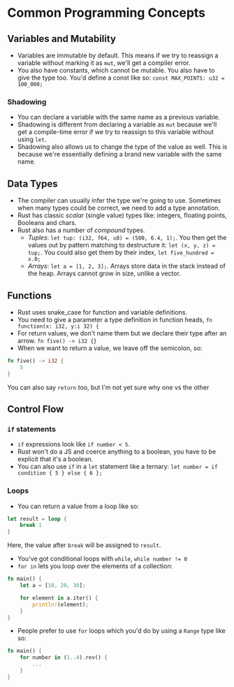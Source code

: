 # Common Programming Concepts

## Variables and Mutability

- Variables are immutable by default. This means if we try to reassign a variable without marking it as `mut`, we'll get a compiler error.
- You also have constants, which cannot be mutable. You also have to give the type too. You'd define a const like so: `const MAX_POINTS: u32 = 100_000;`

### Shadowing

- You can declare a variable with the same name as a previous variable.
- Shadowing is different from declaring a variable as `mut` because we'll get a compile-time error if we try to reassign to this variable without using `let`.
- Shadowing also allows us to change the type of the value as well. This is because we're essentially defining a brand new variable with the same name.

## Data Types

- The compiler can usually infer the type we're going to use. Sometimes when many types could be correct, we need to add a type annotation.
- Rust has classic *scalar* (single value) types like: integers, floating points, Booleans and chars.
- Rust also has a number of *compound* types.
  - *Tuples*: `let tup: (i32, f64, u8) = (500, 6.4, 1);`. You then get the values out by pattern matching to destructure it: `let (x, y, z) = tup;`. You could also get them by their index, `let five_hundred = x.0;`
  - *Arrays*: `let a = [1, 2, 3];`. Arrays store data in the stack instead of the heap. Arrays cannot grow in size, unlike a vector.

## Functions

- Rust uses snake_case for function and variable definitions.
- You need to give a parameter a type definition in function heads, `fn function(x: i32, y:i 32) {`
- For return values, we don't name them but we declare their type after an arrow. `fn five() -> i32 {}`
- When we want to return a value, we leave off the semicolon, so:

```rust
fn five() -> i32 {
    5
}
```
You can also say `return` too, but I'm not yet sure why one vs the other

## Control Flow

### `if` statements

- `if` expressions look like `if number < 5`.
- Rust won't do a JS and coerce anything to a boolean, you have to be explicit that it's a boolean.
- You can also use `if` in a `let` statement like a ternary: `let number = if condition { 5 } else { 6 };`

### Loops

- You can return a value from a loop like so:

```rust
let result = loop {
    break 1
}
```

Here, the value after `break` will be assigned to `result`.
- You've got conditional loops with `while`, `while number != 0`
- `for in` lets you loop over the elements of a collection:

```rust
fn main() {
    let a = [10, 20, 30];

    for element in a.iter() {
        println!(element);
    }
}
```

- People prefer to use `for` loops which you'd do by using a `Range` type like so:

```rust
fn main() {
    for number in (1..4).rev() {
        ...
    }
}
```
